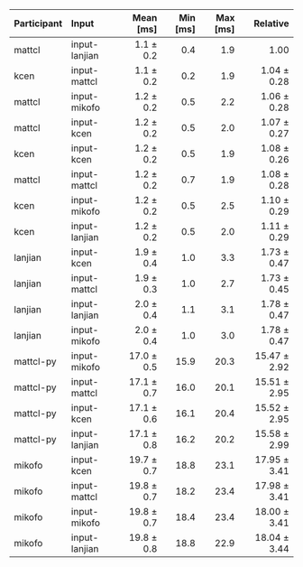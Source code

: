 | Participant | Input | Mean [ms] | Min [ms] | Max [ms] | Relative |
|:---|:---|---:|---:|---:|---:|
| mattcl | input-lanjian | 1.1 ± 0.2 | 0.4 | 1.9 | 1.00 |
| kcen | input-mattcl | 1.1 ± 0.2 | 0.2 | 1.9 | 1.04 ± 0.28 |
| mattcl | input-mikofo | 1.2 ± 0.2 | 0.5 | 2.2 | 1.06 ± 0.28 |
| mattcl | input-kcen | 1.2 ± 0.2 | 0.5 | 2.0 | 1.07 ± 0.27 |
| kcen | input-kcen | 1.2 ± 0.2 | 0.5 | 1.9 | 1.08 ± 0.26 |
| mattcl | input-mattcl | 1.2 ± 0.2 | 0.7 | 1.9 | 1.08 ± 0.28 |
| kcen | input-mikofo | 1.2 ± 0.2 | 0.5 | 2.5 | 1.10 ± 0.29 |
| kcen | input-lanjian | 1.2 ± 0.2 | 0.5 | 2.0 | 1.11 ± 0.29 |
| lanjian | input-kcen | 1.9 ± 0.4 | 1.0 | 3.3 | 1.73 ± 0.47 |
| lanjian | input-mattcl | 1.9 ± 0.3 | 1.0 | 2.7 | 1.73 ± 0.45 |
| lanjian | input-lanjian | 2.0 ± 0.4 | 1.1 | 3.1 | 1.78 ± 0.47 |
| lanjian | input-mikofo | 2.0 ± 0.4 | 1.0 | 3.0 | 1.78 ± 0.47 |
| mattcl-py | input-mikofo | 17.0 ± 0.5 | 15.9 | 20.3 | 15.47 ± 2.92 |
| mattcl-py | input-mattcl | 17.1 ± 0.7 | 16.0 | 20.1 | 15.51 ± 2.95 |
| mattcl-py | input-kcen | 17.1 ± 0.6 | 16.1 | 20.4 | 15.52 ± 2.95 |
| mattcl-py | input-lanjian | 17.1 ± 0.8 | 16.2 | 20.2 | 15.58 ± 2.99 |
| mikofo | input-kcen | 19.7 ± 0.7 | 18.8 | 23.1 | 17.95 ± 3.41 |
| mikofo | input-mattcl | 19.8 ± 0.7 | 18.2 | 23.4 | 17.98 ± 3.41 |
| mikofo | input-mikofo | 19.8 ± 0.7 | 18.4 | 23.4 | 18.00 ± 3.41 |
| mikofo | input-lanjian | 19.8 ± 0.8 | 18.8 | 22.9 | 18.04 ± 3.44 |
